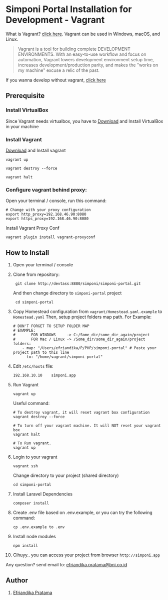 # Simponi Portal Installation for Development - Vagrant

What is Vagrant? [click here](https://www.vagrantup.com/). Vagrant can be used in Windows, macOS, and Linux.

> Vagrant is a tool for building complete DEVELOPMENT ENVIRONMENTS. With an easy-to-use workflow and focus on automation, Vagrant lowers development environment setup time, increases development/production parity, and makes the "works on my machine" excuse a relic of the past.

If you wanna develop without vagrant, [click here](installation.md)

## Prerequisite

### Install VirtualBox

Since Vagrant needs virtualbox, you have to [Download](https://www.vagrantup.com/downloads.html) and Install VirtualBox in your machine

### Install Vagrant

[Download](https://www.vagrantup.com/downloads.html) and Install vagrant

    vagrant up
    
    vagrant destroy --force
    
    vagrant halt
    
### Configure vagrant behind proxy:

Open your terminal / console, run this command:

    # Change with your proxy configuration
    export http_proxy=192.168.46.90:8080
    export https_proxy=192.168.46.90:8080
    
Install Vagrant Proxy Conf

    vagrant plugin install vagrant-proxyconf
    
## How to Install

1. Open your terminal / console

2. Clone from repository: 

        git clone http://devtass:8880/simponi/simponi-portal.git
    
    And then change directory to `simponi-portal` project
    
        cd simponi-portal

3. Copy Homestead configuration from `vagrant/Homestead.yaml.example` to `Homestead.yaml`
   Then, setup project folders map path. For Example:
   
       # DON'T FORGET TO SETUP FOLDER MAP
       # EXAMPLE:
       #       FOR WINDOWS     -> C:/Some_dir/some_dir_again/project
       #       FOR Mac / Linux -> /Some_dir/some_dir_again/project
       folders:
           - map: "/Users/efriandika/P/PHP/simponi-portal" # Paste your project path to this line
             to: "/home/vagrant/simponi-portal"
             
4. Edit `/etc/hosts` file:

       192.168.10.10	simponi.app

5. Run Vagrant

       vagrant up
       
   Useful command:
   
       # To destroy vagrant, it will reset vagrant box configuration
       vagrant destroy --force
       
       # To turn off your vagrant machine. It will NOT reset your vagrant box
       vagrant halt
       
       # To Run vagrant.
       vagrant up

6. Login to your vagrant

       vagrant ssh
       
   Change directory to your project (shared directory)
   
       cd simponi-portal

3. Install Laravel Dependencies

       composer install
    
4. Create .env file based on .env.example, or you can try the following command:

       cp .env.example to .env

5. Install node modules

       npm install

6. Cihuyy.. you can access your project from browser `http://simponi.app`


Any question? send email to: efriandika.pratama@bni.co.id

## Author
1. [Efriandika Pratama](efriandika.pratama@bni.co.id)